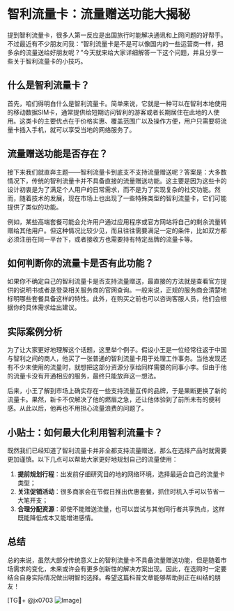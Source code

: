 # 智利流量卡：流量赠送功能大揭秘

提到智利流量卡，很多人第一反应是出国旅行时能解决通讯和上网问题的好帮手。不过最近有不少朋友问我：“智利流量卡是不是可以像国内的一些运营商一样，把多余的流量送给好朋友呢？”今天就来给大家详细解答一下这个问题，并且分享一些关于智利流量卡的小技巧。

## 什么是智利流量卡？

首先，咱们得明白什么是智利流量卡。简单来说，它就是一种可以在智利本地使用的移动数据SIM卡，通常提供给短期访问智利的游客或者长期居住在此地的人使用。这类卡的主要优点在于价格实惠、覆盖范围广以及操作方便，用户只需要将流量卡插入手机，就可以享受当地的网络服务了。

## 流量赠送功能是否存在？

接下来我们就直奔主题——智利流量卡到底支不支持流量赠送呢？答案是：大多数情况下，传统的智利流量卡并不具备直接的流量赠送功能。这主要是因为这些卡的设计初衷是为了满足个人用户的日常需求，而不是为了实现复杂的社交功能。然而，随着技术的发展，现在市场上也出现了一些特殊类型的智利流量卡，它们可能提供了类似的功能。

例如，某些高端套餐可能会允许用户通过应用程序或官方网站将自己的剩余流量转赠给其他用户。但这种情况比较少见，而且往往需要满足一定的条件，比如双方都必须注册在同一平台下，或者接收方也需要持有特定品牌的流量卡等。

## 如何判断你的流量卡是否有此功能？

如果你不确定自己的智利流量卡是否支持流量赠送，最直接的方法就是查看官方提供的说明书或者是登录相关服务商的官网查询。一般来说，正规的服务商会清楚地标明哪些套餐具备这样的特性。此外，在购买之前也可以咨询客服人员，他们会根据你的具体需求给出建议。

## 实际案例分析

为了让大家更好地理解这个话题，这里举个例子。假设小王是一位经常往返于中国与智利之间的商人，他买了一张普通的智利流量卡用于处理工作事务。当他发现还有不少未使用的流量时，就想把这部分资源分享给同样需要的同事小李。但由于他的流量卡没有开通相应的服务，最终只能放弃这一想法。

后来，小王了解到市场上确实存在一些支持流量互传的品牌，于是果断更换了新的流量卡。果然，新卡不仅解决了他的燃眉之急，还让他体验到了前所未有的便利感。从此以后，他再也不用担心流量浪费的问题了。

## 小贴士：如何最大化利用智利流量卡？

既然我们已经知道了智利流量卡并非全都支持流量赠送，那么在选择产品时就需要更加谨慎。以下几点可以帮助大家更好地规划自己的流量使用：

1. **提前规划行程**：出发前仔细研究目的地的网络环境，选择最适合自己的流量卡类型；
2. **关注促销活动**：很多商家会在节假日推出优惠套餐，抓住时机入手可以节省一大笔开支；
3. **合理分配资源**：即使不能赠送流量，也可以尝试与其他同行者共享热点，这样既能降低成本又能增进感情。

## 总结

总的来说，虽然大部分传统意义上的智利流量卡不具备流量赠送功能，但是随着市场需求的变化，未来或许会有更多创新性的解决方案出现。因此，在选购时一定要结合自身实际情况做出明智的选择。希望这篇科普文章能够帮助到正在纠结的朋友！

[TG💪+ @jx0703 ![Image](https://github.com/user-attachments/assets/dbca1d08-cadb-493c-b0ec-ad6f7a83f270)]